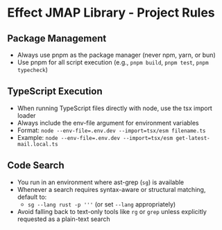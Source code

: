 # Effect JMAP Library - Project Rules

## Package Management
- Always use pnpm as the package manager (never npm, yarn, or bun)
- Use pnpm for all script execution (e.g., `pnpm build`, `pnpm test`, `pnpm typecheck`)

## TypeScript Execution
- When running TypeScript files directly with node, use the tsx import loader
- Always include the env-file argument for environment variables
- Format: `node --env-file=.env.dev --import=tsx/esm filename.ts`
- Example: `node --env-file=.env.dev --import=tsx/esm get-latest-mail.local.ts`

## Code Search
- You run in an environment where ast-grep (`sg`) is available
- Whenever a search requires syntax-aware or structural matching, default to:
  - `sg --lang rust -p '''` (or set `--lang` appropriately)
- Avoid falling back to text-only tools like `rg` or `grep` unless explicitly requested as a plain-text search
